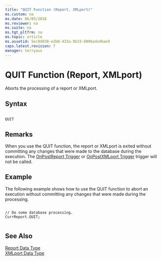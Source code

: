 ```yaml
---
title: "QUIT Function (Report, XMLport)"
ms.custom: na
ms.date: 06/05/2016
ms.reviewer: na
ms.suite: na
ms.tgt_pltfrm: na
ms.topic: article
ms.assetid: 5ec8d038-e2b8-433a-9b33-8096ade4bae9
caps.latest.revision: 7
manager: terryaus
---
```

# QUIT Function (Report, XMLport)
Aborts the processing of a report or XMLport.  
  
## Syntax  
  
```  
  
QUIT  
```  
  
## Remarks  
 When you use the QUIT function, the report or XMLport is exited without committing any changes that were made to the database during the execution. The [OnPostReport Trigger](../dynamics-nav/OnPostReport-Trigger.md) or [OnPostXMLport Trigger](../dynamics-nav/OnPostXMLport-Trigger.md) trigger will not be called.  
  
## Example  
 The following example shows how to use the QUIT function to abort an execution without committing any changes that were made during the processing.  
  
```  
  
// Do some database processing.  
CurrReport.QUIT;  
  
```  
  
## See Also  
 [Report Data Type](../dynamics-nav/Report-Data-Type.md)   
 [XMLport Data Type](../dynamics-nav/XMLport-Data-Type.md)